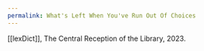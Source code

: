 ```yaml
---
permalink: What's Left When You've Run Out Of Choices
---
```

[[lexDict]], The Central Reception of the Library, 2023.

